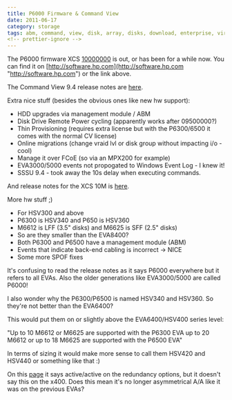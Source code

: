 ```yaml
---
title: P6000 Firmware & Command View
date: 2011-06-17
category: storage
tags: abm, command, view, disk, array, disks, download, enterprise, virtual, array, eva, fcoe, firmware, hp, management, module, p6000, release, notes, storage, xcs, xcs, 10000000
<!-- prettier-ignore -->
---
```


The P6000 firmware XCS [10000000](https://h20392.www2.hp.com/portal/swdepot/displayProductInfo.do?productNumber=T4256-63141 "on hp.com") is out, or has been for a while now. You can find it on [http://software.hp.com](http://software.hp.com "http://software.hp.com") or the link above.

The Command View 9.4 release notes are [here](http://h20000.www2.hp.com/bizsupport/TechSupport/DocumentIndex.jsp?contentType=SupportManual&lang=en&cc=us&docIndexId=64179&taskId=101&prodTypeId=18964&prodSeriesId=471497 "cv 9.4 release notes").

Extra nice stuff (besides the obvious ones like new hw support):

- HDD upgrades via management module / ABM
- Disk Drive Remote Power cycling (apparently works after 09500000?)
- Thin Provisioning (requires extra license but with the P6300/6500 it comes with the normal CV license)
- Online migrations (change vraid lvl or disk group without impacting i/o - cool)
- Manage it over FCoE (so via an MPX200 for example)
- EVA3000/5000 events not propogated to Windows Event Log - I knew it!
- SSSU 9.4 - took away the 10s delay when executing commands.

And release notes for the XCS 10M is [here](http://h20000.www2.hp.com/bizsupport/TechSupport/DocumentIndex.jsp?contentType=SupportManual&lang=en&cc=us&docIndexId=64179&taskId=101&prodTypeId=12169&prodSeriesId=5062117 "hp.com").

More hw stuff ;)

- For HSV300 and above
- P6300 is HSV340 and P650 is HSV360
- M6612 is LFF (3.5" disks) and M6625 is SFF (2.5" disks)
- So are they smaller than the EVA8400?
- Both P6300 and P6500 have a management module (ABM)
- Events that indicate back-end cabling is incorrect -> NICE
- Some more SPOF fixes

It's confusing to read the release notes as it says P6000 everywhere but it refers to all EVAs. Also the older generations like EVA3000/5000 are called P6000!

I also wonder why the P6300/P6500 is named HSV340 and HSV360. So they're not better than the EVA6400?

This would put them on or slightly above the EVA6400/HSV400 series level:

"Up to 10 M6612 or M6625 are supported with the P6300 EVA up to 20 M6612 or up to 18 M6625 are supported with the P6500 EVA"

In terms of sizing it would make more sense to call them HSV420 and HSV440 or something like that :)

On this [page](http://h10010.www1.hp.com/wwpc/us/en/sm/WF04a/12169-304616-304648-304648-304648.html "comparison") it says active/active on the redundancy options, but it doesn't say this on the x400. Does this mean it's no longer asymmetrical A/A like it was on the previous EVAs?
